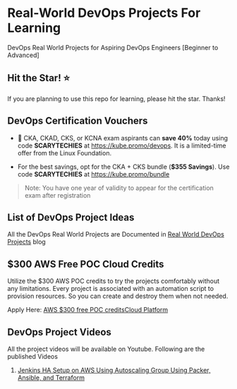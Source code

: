 # Real-World DevOps Projects For Learning

DevOps Real World Projects for Aspiring DevOps Engineers [Beginner to Advanced]

## Hit the Star! ⭐
If you are planning to use this repo for learning, please hit the star. Thanks!

## DevOps Certification Vouchers

- 🚀 CKA, CKAD, CKS, or KCNA exam aspirants can **save 40%** today using code **SCARYTECHIES** at https://kube.promo/devops. It is a limited-time offer from the Linux Foundation.

- For the best savings, opt for the CKA + CKS bundle (**$355 Savings**). Use code **SCARYTECHIES** at https://kube.promo/bundle

>Note: You have one year of validity to appear for the certification exam after registration


## List of DevOps Project Ideas

All the DevOps Real World Projects are Documented in [Real World DevOps Projects](https://devopscube.com/devops-projects/) blog

## $300 AWS Free POC Cloud Credits

Utilize the $300 AWS POC credits to try the projects comfortably without any limitations. Every project is associated with an automation script to provision resources. So you can create and destroy them when not needed.

Apply Here: [AWS $300 free POC creditsCloud Platform](https://pages.awscloud.com/GLOBAL_NCA_LN_ARRC-program-A300-2023.html)

## DevOps Project Videos

All the project videos will be available on Youtube. Following are the published Videos

1. [Jenkins HA Setup on AWS Using Autoscaling Group Using Packer, Ansible, and Terraform](https://www.youtube.com/watch?v=GLMJhF_cZ5M)

